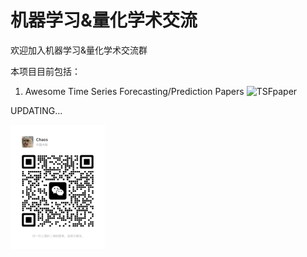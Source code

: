 # 机器学习&量化学术交流

欢迎加入机器学习&量化学术交流群

本项目目前包括：

1. Awesome Time Series Forecasting/Prediction Papers ![TSFpaper](https://github.com/ddz16/TSFpaper/tree/a4e106b9579d49ba55370e70935e9acff467120a) 

UPDATING...


<div align="left">
	<img src="wechat.jpg" width="30%">
</div>
